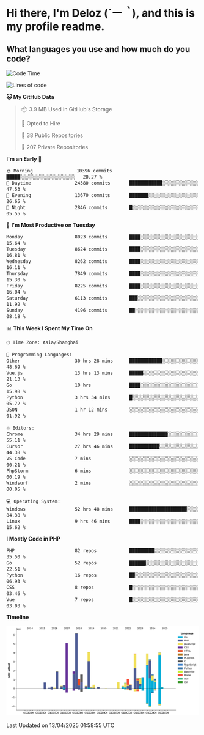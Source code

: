 # **Hi there, I'm Deloz (*´ー｀*), and this is my profile readme.**

## **What languages you use and how much do you code?**

<!--START_SECTION:waka-->
![Code Time](http://img.shields.io/badge/Code%20Time-6%2C126%20hrs%2035%20mins-blue)

![Lines of code](https://img.shields.io/badge/From%20Hello%20World%20I%27ve%20Written-48.8%20million%20lines%20of%20code-blue)

**🐱 My GitHub Data** 

> 📦 3.9 MB Used in GitHub's Storage 
 > 
> 💼 Opted to Hire
 > 
> 📜 38 Public Repositories 
 > 
> 🔑 207 Private Repositories 
 > 
**I'm an Early 🐤** 

```text
🌞 Morning                10396 commits       █████░░░░░░░░░░░░░░░░░░░░   20.27 % 
🌆 Daytime                24380 commits       ████████████░░░░░░░░░░░░░   47.53 % 
🌃 Evening                13670 commits       ███████░░░░░░░░░░░░░░░░░░   26.65 % 
🌙 Night                  2846 commits        █░░░░░░░░░░░░░░░░░░░░░░░░   05.55 % 
```
📅 **I'm Most Productive on Tuesday** 

```text
Monday                   8023 commits        ████░░░░░░░░░░░░░░░░░░░░░   15.64 % 
Tuesday                  8624 commits        ████░░░░░░░░░░░░░░░░░░░░░   16.81 % 
Wednesday                8262 commits        ████░░░░░░░░░░░░░░░░░░░░░   16.11 % 
Thursday                 7849 commits        ████░░░░░░░░░░░░░░░░░░░░░   15.30 % 
Friday                   8225 commits        ████░░░░░░░░░░░░░░░░░░░░░   16.04 % 
Saturday                 6113 commits        ███░░░░░░░░░░░░░░░░░░░░░░   11.92 % 
Sunday                   4196 commits        ██░░░░░░░░░░░░░░░░░░░░░░░   08.18 % 
```


📊 **This Week I Spent My Time On** 

```text
🕑︎ Time Zone: Asia/Shanghai

💬 Programming Languages: 
Other                    30 hrs 28 mins      ████████████░░░░░░░░░░░░░   48.69 % 
Vue.js                   13 hrs 13 mins      █████░░░░░░░░░░░░░░░░░░░░   21.13 % 
Go                       10 hrs              ████░░░░░░░░░░░░░░░░░░░░░   15.98 % 
Python                   3 hrs 34 mins       █░░░░░░░░░░░░░░░░░░░░░░░░   05.72 % 
JSON                     1 hr 12 mins        ░░░░░░░░░░░░░░░░░░░░░░░░░   01.92 % 

🔥 Editors: 
Chrome                   34 hrs 29 mins      ██████████████░░░░░░░░░░░   55.11 % 
Cursor                   27 hrs 46 mins      ███████████░░░░░░░░░░░░░░   44.38 % 
VS Code                  7 mins              ░░░░░░░░░░░░░░░░░░░░░░░░░   00.21 % 
PhpStorm                 6 mins              ░░░░░░░░░░░░░░░░░░░░░░░░░   00.19 % 
Windsurf                 2 mins              ░░░░░░░░░░░░░░░░░░░░░░░░░   00.05 % 

💻 Operating System: 
Windows                  52 hrs 48 mins      █████████████████████░░░░   84.38 % 
Linux                    9 hrs 46 mins       ████░░░░░░░░░░░░░░░░░░░░░   15.62 % 
```

**I Mostly Code in PHP** 

```text
PHP                      82 repos            █████████░░░░░░░░░░░░░░░░   35.50 % 
Go                       52 repos            ██████░░░░░░░░░░░░░░░░░░░   22.51 % 
Python                   16 repos            ██░░░░░░░░░░░░░░░░░░░░░░░   06.93 % 
CSS                      8 repos             █░░░░░░░░░░░░░░░░░░░░░░░░   03.46 % 
Vue                      7 repos             █░░░░░░░░░░░░░░░░░░░░░░░░   03.03 % 
```



**Timeline**

![Lines of Code chart](https://raw.githubusercontent.com/deloz/deloz/main/assets/bar_graph.png)


 Last Updated on 13/04/2025 01:58:55 UTC
<!--END_SECTION:waka-->
